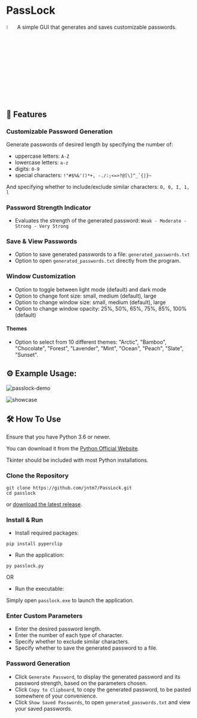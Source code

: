 # PassLock

<img src="https://github.com/jntm7/PassLock/assets/108718802/737c5d25-b073-48dd-98cb-767bdc9b4a38.png" width=5% height=5%> A simple GUI that generates and saves customizable passwords.

## 📢 Features

### Customizable Password Generation

Generate passwords of desired length by specifying the number of:
  - uppercase letters: `A-Z`
  - lowercase letters: `a-z`
  - digits: `0-9`
  - special characters: ``!"#$%&'()*+, -./:;<=>?@[\]^_`{|}~``

And specifying whether to include/exclude similar characters: `O, 0, I, 1, l`

### Password Strength Indicator

- Evaluates the strength of the generated password:
`Weak - Moderate - Strong - Very Strong`

### Save & View Passwords

- Option to save generated passwords to a file: `generated_passwords.txt`
- Option to open `generated_passwords.txt` directly from the program.

### Window Customization

- Option to toggle between light mode (default) and dark mode
- Option to change font size: small, medium (default), large
- Option to change window size: small, medium (default), large
- Option to change window opacity: 25%, 50%, 65%, 75%, 85%, 100% (default)

#### Themes

- Option to select from 10 different themes: "Arctic", "Bamboo", "Chocolate", "Forest", "Lavender", "Mint", "Ocean", "Peach", "Slate", "Sunset".


## ⚙️ Example Usage:


![passlock-demo](https://github.com/user-attachments/assets/d39247b2-a3f7-4735-aec6-11463955abd1)

![showcase](https://github.com/user-attachments/assets/b6159c10-85b8-4f73-92ab-57aba4fddb67)

## 🛠️ How To Use

Ensure that you have Python 3.6 or newer.

You can download it from the [Python Official Website](https://www.python.org/downloads/).

Tkinter should be included with most Python installations.

### Clone the Repository

```
git clone https://github.com/jntm7/PassLock.git
cd passlock
```

or [download the latest release](https://github.com/jntm7/PassLock/archive/refs/tags/v1.0.zip).

### Install & Run

- Install required packages:

```
pip install pyperclip
```

- Run the application:

```
py passlock.py
```

OR 

- Run the executable:

Simply open `passlock.exe` to launch the application.

### Enter Custom Parameters
- Enter the desired password length.
- Enter the number of each type of character.
- Specify whether to exclude similar characters.
- Specify whether to save the generated password to a file.

### Password Generation
- Click `Generate Password`, to display the generated password and its password strength, based on the parameters chosen.
- Click `Copy to Clipboard`, to copy the generated password, to be pasted somewhere of your convenience.
- Click `Show Saved Passwords`, to open `generated_passwords.txt` and view your saved passwords.
